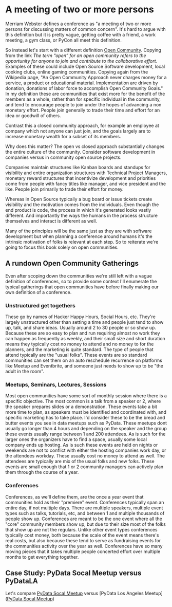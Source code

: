 # A meeting of two or more persons 

Merriam Webster defines a conference as "a meeting of two or more persons for discussing matters of
common concern". It's hard to argue with this definition but it is pretty vague, getting
coffee with a friend, a work meeting, a gym class, or PyCon all meet this definition.

So instead let's start with
a different definition [Open Community](https://en.wikiversity.org/wiki/Open_community_approach).
Copying from the link *The term “open” for an open community refers to the opportunity for
anyone to join and contribute to the collaborative effort.* Examples of these could include
Open Source Software development, local cooking clubs, online
gaming communities. Copying again from the Wikipedia page, 
"An Open Community Approach never charges money for a service, a product or educational material.
Implementation are driven by donation, donations of labor force to accomplish Open Community Goals."
In my definition these are communities that exist more for the benefit of the members as a whole,
rather than for specific individual in the community, and tend to encourage people to join
under the hopes of advancing a non monetary effort. People join generally to trade their
time and effort for an idea or goodwill of others.


Contrast this a closed community approach, for example an employee at company which not
anyone can just join, and the goals largely are to increase monetary wealth for a subset of its
members.

Why does this matter? The open vs closed approach substantially changes
the entire culture of the community. Consider software development in companies versus
in community open source projects.

Companies maintain structures like Kanban boards and standups for visibility and entire organization
structures with Technical Project Managers, monetary reward structures that incentivize development and
priorities come from people with fancy titles like manager, and vice president and the like. 
People join primarily to trade their effort for money.

Whereas in Open Source typically a bug board or issue tickets create visibility and the motivation
comes from the individuals. Even though the end product is code, the process in which it's generated
looks vastly different. And importantly the ways the humans in the process structure themselves
and interact is different as well.

Many of the principles will be the same just as they are with software development but when planning
a conference around humans it's the intrinsic motivation of folks is relevant at each step. 
So to reiterate we're going to focus this book solely on open communities.

## A rundown Open Community Gatherings
Even after scoping down the communities we're still left with a vague definition of conferences,
so to provide some context I'll enumerate the typical gatherings that open communities have
before finally making our own definition of a conference.


### Unstructured get togethers
These go by names of Hacker Happy Hours, Social Hours, etc. They're largely unstructured other
than setting a time and people just tend to show up, talk, and share ideas. Usually around 2 to 30
people or so show up. Because these are so easy to plan and run requiring almost no work they can
happen as frequently as weekly, and their small size and short duration means they typically cost
no money to attend and no money to for the planners, and the marketing is quite standard.
The type of people that attend typically are the "usual folks". These events are so standard
 communities can set them on an auto reschedule recurrence on platforms like Meetup
and Eventbrite, and somoene just needs to show up to be "the adult in the room".


### Meetups, Seminars, Lectures, Sessions
Most open communities have some sort of monthly session where there is a specific objective.
The most common is a talk from a speaker or 2, where the speaker prepares slides or a demonstration.
These events take a bit more time to plan, as speakers must be identified and coordinated with,
and specific marketing has to take place. I'd consider these to be the bread and butter events
you see in data meetups such as PyData. These meetups dont usually go longer than 4 hours and
depending on the speaker and the group these events usually range between 1 and 200 attendees.
As is such for the larger ones the organizers have to find a space, usually some local company
ends up hosting. As is such these events are held on nights or weekends are not to conflict
with either the hosting companies work day, or the attendees workday. These usually cost
no money to attend as well. The attendees are typically are mix of the usual folks and new folks.
These events are small enough that 1 or 2 community managers can actively plan them through the course
of a year.


### Conferences
Conferences, as we'll define them, are the once a year event that communities hold as their
"premiere" event. Conferences typically span an entire day, if not multiple days. There are
multiple speakers, multiple event types such as talks, tutorials, etc, and between 1 and multiple
thousands of people show up. Conferences are meant to be the one event where all the "core"
community members show up, but due to their size most of the folks that show up are not the regulars.
Unlike other event types conferences typically cost money, both because the scale of the event
means there's real costs, but also because these tend to serve as fundraising events for the 
communities activity over the year as well. Conferences have so many moving pieces 
that it takes multiple people concerted effort over multiple months to get everything together.


## Case Study: PyData Socal Meetup versus PyDataLA
Let's compare [PyData Socal Meetup](https://www.meetup.com/PyData-SoCal/events/272879575/)
versus [PyData Los Angeles Meetup]([PyData Socal Meetup](https://www.meetup.com/PyData-SoCal/events/272879575/))

